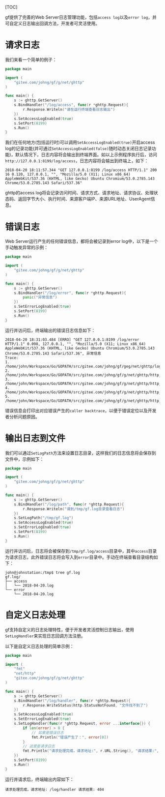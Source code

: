 
[TOC]

gf提供了完善的Web Server日志管理功能，包括```access log```以及```error log```，并可自定义日志输出回调方法，开发者可灵活使用。

# 请求日志

我们来看一个简单的例子：
```go
package main

import (
    "gitee.com/johng/gf/g/net/ghttp"
)

func main() {
    s := ghttp.GetServer()
    s.BindHandler("/log/access", func(r *ghttp.Request){
        r.Response.Writeln("请在运行终端查看日志输出")
    })
    s.SetAccessLogEnabled(true)
    s.SetPort(8199)
    s.Run()
}
```

我们在任何地方(包括运行时)可以调用```SetAccessLogEnabled(true)```开启access log的记录功能(并可通过```SetAccessLogEnabled(false)```随时动态关闭日志记录功能)，默认情况下，日志内容将会输出到终端界面。如以上示例程序执行后，访问```http://127.0.0.1:8199/log/access```，日志内容将会输出到终端上，如下：
```shell
2018-04-20 18:11:57.344 "GET 127.0.0.1:8199 /log/access HTTP/1.1" 200 16 0.120, 127.0.0.1, "", "Mozilla/5.0 (X11; Linux x86_64) AppleWebKit/537.36 (KHTML, like Gecko) Ubuntu Chromium/53.0.2785.143 Chrome/53.0.2785.143 Safari/537.36"
```
ghttp的access log将会记录访问时间、请求方式、请求地址、请求协议、处理状态码、返回字节大小、执行时间、来源客户端IP、来源URL地址、UserAgent信息。

# 错误日志

Web Server运行产生的任何错误信息，都将会被记录到error log中，以下是一个手动触发异常的示例：

```go
package main

import (
    "gitee.com/johng/gf/g/net/ghttp"
)

func main() {
    s := ghttp.GetServer()
    s.BindHandler("/log/error", func(r *ghttp.Request){
        panic("异常信息")
    })
    s.SetErrorLogEnabled(true)
    s.SetPort(8199)
    s.Run()
}
```

运行并访问后，终端输出的错误日志信息如下：
```shell
2018-04-20 18:31:03.484 [ERRO] "GET 127.0.0.1:8199 /log/error HTTP/1.1" 0.098, 127.0.0.1, "", "Mozilla/5.0 (X11; Linux x86_64) AppleWebKit/537.36 (KHTML, like Gecko) Ubuntu Chromium/53.0.2785.143 Chrome/53.0.2785.143 Safari/537.36", 异常信息
Trace:
1. /home/john/Workspace/Go/GOPATH/src/gitee.com/johng/gf/geg/net/ghttp/log.go:10
2. /home/john/Workspace/Go/GOPATH/src/gitee.com/johng/gf/g/net/ghttp/http_server_handler.go:83
3. /home/john/Workspace/Go/GOPATH/src/gitee.com/johng/gf/g/net/ghttp/http_server_handler.go:52
4. /home/john/Workspace/Go/GOPATH/src/gitee.com/johng/gf/g/net/ghttp/http_server_handler.go:25
5. /home/john/Workspace/Go/GOPATH/src/gitee.com/johng/gf/g/net/ghttp/http_server.go:137
```
错误信息会打印出对应错误产生的```caller backtrace```，以便于错误定位以及开发者分析问题原因。


# 输出日志到文件

我们可以通过```SetLogPath```方法来设置日志目录，这样我们的日志信息将会保存到文件中，示例如下：

```go
package main

import (
    "gitee.com/johng/gf/g/net/ghttp"
)

func main() {
    s := ghttp.GetServer()
    s.BindHandler("/log/path", func(r *ghttp.Request){
        r.Response.Writeln("请到/tmp/gf.log目录查看日志")
    })
    s.SetLogPath("/tmp/gf.log")
    s.SetAccessLogEnabled(true)
    s.SetErrorLogEnabled(true)
    s.SetPort(8199)
    s.Run()
}
```
运行并访问后，日志将会被保存到```/tmp/gf.log/access```目录中，其中```access```目录为请求日志，此外错误日志将会写入到```error```目录中。手动在终端查看目录结构如下：
```shell
john@johnstation:/tmp$ tree gf.log
gf.log/
├── access
│   └── 2018-04-20.log
└── error
    └── 2018-04-20.log
```




# 自定义日志处理

gf支持自定义的日志处理特性，便于开发者灵活控制日志输出，使用```SetLogHandler```来实现日志回调方法注册。

以下是自定义日志处理的简单示例：
```go
package main

import (
    "fmt"
    "net/http"
    "gitee.com/johng/gf/g/net/ghttp"
)

func main() {
    s := ghttp.GetServer()
    s.BindHandler("/log/handler", func(r *ghttp.Request){
        r.Response.WriteStatus(http.StatusNotFound, "文件找不到了")
    })
    s.SetAccessLogEnabled(true)
    s.SetErrorLogEnabled(true)
    s.SetLogHandler(func(r *ghttp.Request, error ...interface{}) {
        if len(error) > 0 {
            // 如果是错误日志
            fmt.Println("错误产生了：", error[0])
        }
        // 这里是请求日志
        fmt.Println("请求处理完成，请求地址:", r.URL.String(), "请求结果:", r.Response.Status)
    })
    s.SetPort(8199)
    s.Run()
}
```

运行并请求后，终端输出内容如下：
```shell
请求处理完成，请求地址: /log/handler 请求结果: 404
```
